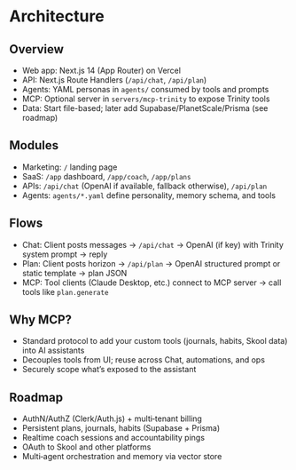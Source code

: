 # Architecture

## Overview
- Web app: Next.js 14 (App Router) on Vercel
- API: Next.js Route Handlers (`/api/chat`, `/api/plan`)
- Agents: YAML personas in `agents/` consumed by tools and prompts
- MCP: Optional server in `servers/mcp-trinity` to expose Trinity tools
- Data: Start file-based; later add Supabase/PlanetScale/Prisma (see roadmap)

## Modules
- Marketing: `/` landing page
- SaaS: `/app` dashboard, `/app/coach`, `/app/plans`
- APIs: `/api/chat` (OpenAI if available, fallback otherwise), `/api/plan`
- Agents: `agents/*.yaml` define personality, memory schema, and tools

## Flows
- Chat: Client posts messages → `/api/chat` → OpenAI (if key) with Trinity system prompt → reply
- Plan: Client posts horizon → `/api/plan` → OpenAI structured prompt or static template → plan JSON
- MCP: Tool clients (Claude Desktop, etc.) connect to MCP server → call tools like `plan.generate`

## Why MCP?
- Standard protocol to add your custom tools (journals, habits, Skool data) into AI assistants
- Decouples tools from UI; reuse across Chat, automations, and ops
- Securely scope what’s exposed to the assistant

## Roadmap
- AuthN/AuthZ (Clerk/Auth.js) + multi‑tenant billing
- Persistent plans, journals, habits (Supabase + Prisma)
- Realtime coach sessions and accountability pings
- OAuth to Skool and other platforms
- Multi‑agent orchestration and memory via vector store

